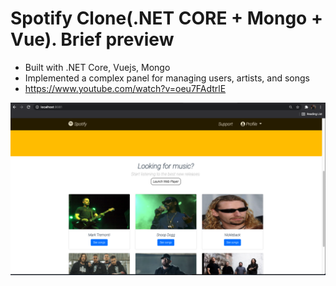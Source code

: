 # Spotify Clone(.NET CORE + Mongo + Vue). Brief preview

* Built with .NET Core, Vuejs, Mongo
* Implemented a complex panel for managing users, artists, and songs
* https://www.youtube.com/watch?v=oeu7FAdtrlE

[![IMAGE ALT TEXT HERE](https://github.com/marius004/spotify-clone/blob/master/video-image.png?raw=true)](https://www.youtube.com/watch?v=oeu7FAdtrlE)
